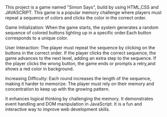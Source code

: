 This project is a game named "Simon Says", build by using HTML,CSS and JAVASCRIPT.
This game is a popular memory challenge where players must repeat a sequence of colors and clicks the color in the correct order.

Game Initialization:
When the game starts, the system generates a random sequence of colored buttons lighting up in a specific order.Each button corresponds to a unique color.

User Interaction:
The player must repeat the sequence by clicking on the buttons in the correct order.
If the player clicks the correct sequence, the game advances to the next level, adding an extra step to the sequence.
If the player clicks the wrong button, the game ends or prompts a retry,and shows a red color in background.

Increasing Difficulty:
Each round increases the length of the sequence, making it harder to memorize.
The player must rely on their memory and concentration to keep up with the growing pattern.

It enhances logical thinking by challenging the memory.
It demonstrates event handling and DOM manipulation in JavaScript.
It is a fun and interactive way to improve web development skills.




